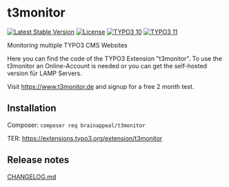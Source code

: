 # t3monitor

[![Latest Stable Version](https://poser.pugx.org/brainappeal/t3monitor/v/stable)](https://packagist.org/packages/brainappeal/t3monitor)
[![License](https://poser.pugx.org/brainappeal/t3monitor/license)](https://packagist.org/packages/brainappeal/t3monitor)
[![TYPO3 10](https://img.shields.io/badge/TYPO3-10-green.svg)](https://get.typo3.org/version/10)
[![TYPO3 11](https://img.shields.io/badge/TYPO3-11-green.svg)](https://get.typo3.org/version/11)

Monitoring multiple TYPO3 CMS Websites

Here you can find the code of the TYPO3 Extension "t3monitor". To use the t3monitor an Online-Account is needed or you can get the self-hosted version für LAMP Servers.

Visit https://www.t3monitor.de and signup for a free 2 month test.

## Installation

Composer: ```composer req brainappeal/t3monitor```

TER: https://extensions.typo3.org/extension/t3monitor

## Release notes

[CHANGELOG.md](CHANGELOG.md)
